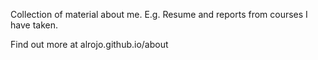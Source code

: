Collection of material about me. E.g. Resume and reports from courses I have taken.

Find out more at alrojo.github.io/about
